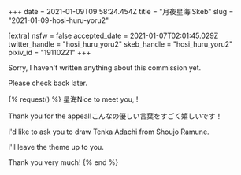 +++
date = 2021-01-09T09:58:24.454Z
title = "月夜星海ⅠSkeb"
slug = "2021-01-09-hosi-huru-yoru2"

[extra]
nsfw = false
accepted_date = 2021-01-07T02:01:45.029Z
twitter_handle = "hosi_huru_yoru2"
skeb_handle = "hosi_huru_yoru2"
pixiv_id = "19110221"
+++

Sorry, I haven't written anything about this commission yet.

Please check back later.

{% request() %}
星海Nice to meet you, <TODO>!

Thank you for the appeal!こんなの優しい言葉をすごく嬉しいです！

I'd like to ask you to draw Tenka Adachi from Shoujo Ramune.

I'll leave the theme up to you.

Thank you very much!
{% end %}
